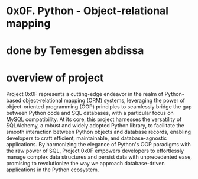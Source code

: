 
# 0x0F. Python - Object-relational mapping
# done by Temesgen abdissa
# overview of project
Project 0x0F represents a cutting-edge endeavor in the realm of Python-based object-relational mapping (ORM) systems,
leveraging the power of object-oriented programming (OOP) principles to seamlessly bridge the gap between Python code and SQL databases, with a particular focus on MySQL compatibility.
At its core, this project harnesses the versatility of SQLAlchemy, a robust and widely adopted Python library, to facilitate the smooth interaction between Python objects and database records, enabling developers to craft efficient, maintainable, and database-agnostic applications.
By harmonizing the elegance of Python's OOP paradigms with the raw power of SQL, Project 0x0F empowers developers to effortlessly manage complex data structures and persist data with unprecedented ease, promising to revolutionize the way we approach database-driven applications in the Python ecosystem.







